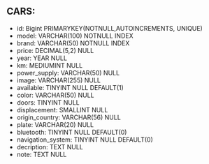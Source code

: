 

## CARS:

- id: Bigint PRIMARYKEY(NOTNULL,AUTOINCREMENTS, UNIQUE)
- model: VARCHAR(100) NOTNULL INDEX
- brand: VARCHAR(50) NOTNULL INDEX
- price: DECIMAL(5,2) NULL
- year: YEAR NULL
- km: MEDIUMINT NULL
- power_supply: VARCHAR(50) NULL
- image: VARCHAR(255) NULL
- available: TINYINT NULL DEFAULT(1)
- color: VARCHAR(50) NULL
- doors: TINYINT NULL 	
- displacement: SMALLINT NULL
- origin_country: VARCHAR(56) NULL
- plate: VARCHAR(20) NULL
- bluetooth: TINYINT NULL DEFAULT(0)
- navigation_system: TINYINT NULL DEFAULT(0)
- decription: TEXT NULL
- note: TEXT NULL




